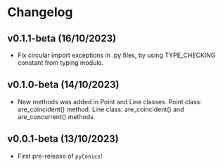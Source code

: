 # Changelog

<!--next-version-placeholder-->

## v0.1.1-beta (16/10/2023)

- Fix circular import exceptions in .py files, by using
TYPE_CHECKING constant from typing module.

## v0.1.0-beta (14/10/2023)

- New methods was added in Point and Line classes.
Point class: are_coincident() method.
Line class: are_coincident() and are_concurrent() methods.

## v0.0.1-beta (13/10/2023)

- First pre-release of `pyConics`!
